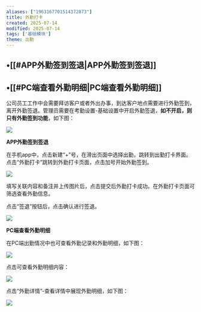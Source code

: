 ```yaml
---
aliases: ["1963167701514372873"]
title: 外勤打卡
created: 2025-07-14
modified: 2025-07-14
tags: ['基础模块']
theme: 出勤
---
```


## •[[#APP外勤签到签退|APP外勤签到签退]]

## •[[#PC端查看外勤明细|PC端查看外勤明细]]

公司员工工作中会需要拜访客户或者外出办事，到达客户地点需要进行外勤签到，离开外勤签退。管理员需要在考勤设置-基础设置中开启外勤签退，**如不开启，则只有外勤签到功能**，如下图：

![](0e7942b5fdce579e693503e3bcb19ee9.jpg)

**APP外勤签到签退**

在手机app中，点击新建“+”号，在滑出页面中选择出勤，跳转到出勤打卡界面。点击“外勤打卡”跳转到外勤打卡页面，点击加号开始外勤签到。

![](ddf75c82fab00f146a322fad4e648f7c.jpg)

填写关联内容和备注并上传图片后，点击提交后外勤打卡成功。在外勤打卡页面可筛选查看外勤信息。

点击“签退”按钮后，点击确认进行签退。

![](b4fe8ffe6b06d7bbe4f344ccd0cd50b7.jpg)

**PC端查看外勤明细**

在PC端出勤情况中也可查看外勤记录和外勤明细，如下图：

![](91ee8c7212e135224fc67da57cd58598.jpg)

点击可查看外勤明细内容：

![](2ef5ac984ae336ffad82f75f787ba3f5.jpg)

点击“外勤详情”-查看详情中展现外勤明细，如下图：

![](2a7b8a6f5e0b3afa1b3eb304c07798b1.jpg)